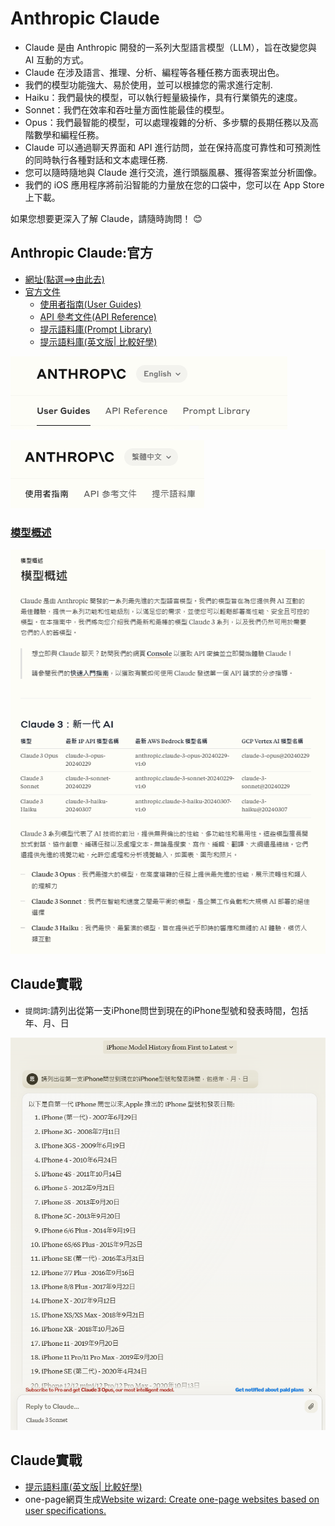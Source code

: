 # Anthropic Claude
- Claude 是由 Anthropic 開發的一系列大型語言模型（LLM），旨在改變您與 AI 互動的方式。
- Claude 在涉及語言、推理、分析、編程等各種任務方面表現出色。
- 我們的模型功能強大、易於使用，並可以根據您的需求進行定制.
- Haiku：我們最快的模型，可以執行輕量級操作，具有行業領先的速度。
- Sonnet：我們在效率和吞吐量方面性能最佳的模型。
- Opus：我們最智能的模型，可以處理複雜的分析、多步驟的長期任務以及高階數學和編程任務。
- Claude 可以通過聊天界面和 API 進行訪問，並在保持高度可靠性和可預測性的同時執行各種對話和文本處理任務.
- 您可以隨時隨地與 Claude 進行交流，進行頭腦風暴、獲得答案並分析圖像。
- 我們的 iOS 應用程序將前沿智能的力量放在您的口袋中，您可以在 App Store 上下載。

如果您想要更深入了解 Claude，請隨時詢問！ 😊

## Anthropic Claude:官方
- [網址(點選==>由此去)](https://www.anthropic.com/claude)
- [官方文件](https://docs.anthropic.com/zh-TW/docs/intro-to-claude)
  - [使用者指南(User Guides)](https://docs.anthropic.com/zh-TW/docs/intro-to-claude)
  - [API 參考文件(API Reference)](https://docs.anthropic.com/zh-TW/api/getting-started)
  - [提示語料庫(Prompt Library)](https://docs.anthropic.com/zh-TW/prompt-library/library)
  - [提示語料庫(英文版| 比較好學)](https://docs.anthropic.com/en/prompt-library/library)

![Claude_1.png](./pics/Claude_1.png)

![Claude_2.png](./pics/Claude_2.png)


### [模型概述](https://docs.anthropic.com/zh-TW/docs/models-overview)

![Claude_3.png](./pics/Claude_3.png)

## Claude實戰
- `提問詞`:請列出從第一支iPhone問世到現在的iPhone型號和發表時間，包括年、月、日 

![Claude_4.png](./pics/Claude_4.png)

## Claude實戰
- [提示語料庫(英文版| 比較好學)](https://docs.anthropic.com/en/prompt-library/library)
- one-page網頁生成[Website wizard: Create one-page websites based on user specifications.](https://docs.anthropic.com/en/prompt-library/website-wizard)
